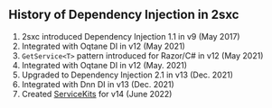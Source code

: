 
## History of Dependency Injection in 2sxc

1. 2sxc introduced Dependency Injection 1.1 in v9 (May 2017)
1. Integrated with Oqtane DI in v12 (May 2021)
1. `GetService<T>` pattern introduced for Razor/C# in v12 (May 2021)
1. Integrated with Oqtane DI in v12 (May. 2021)
1. Upgraded to Dependency Injection 2.1 in v13 (Dec. 2021)
1. Integrated with Dnn DI in v13 (Dec. 2021)
1. Created [ServiceKits](xref:NetCode.Services.ServiceKits) for v14 (June 2022)
